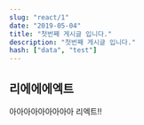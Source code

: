 ```yaml
---
slug: "react/1"
date: "2019-05-04"
title: "첫번째 게시글 입니다."
description: "첫번째 게시글 입니다."
hash: ["data", "test"]
---
```


## 리에에에엑트

아아아아아아아아아 리엑트!!
